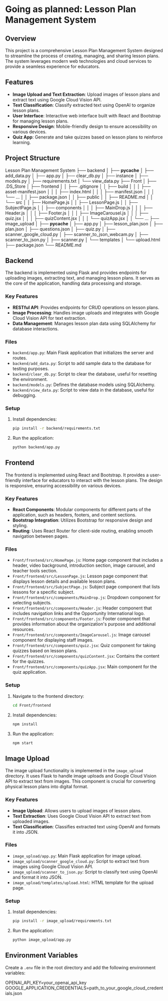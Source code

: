 # Going as planned: Lesson Plan Management System

## Overview

This project is a comprehensive Lesson Plan Management System designed to streamline the process of creating, managing, and sharing lesson plans. The system leverages modern web technologies and cloud services to provide a seamless experience for educators.

## Features

- **Image Upload and Text Extraction**: Upload images of lesson plans and extract text using Google Cloud Vision API.
- **Text Classification**: Classify extracted text using OpenAI to organize lesson plans.
- **User Interface**: Interactive web interface built with React and Bootstrap for managing lesson plans.
- **Responsive Design**: Mobile-friendly design to ensure accessibility on various devices.
- **Quiz App**: Generate and take quizzes based on lesson plans to reinforce learning.

## Project Structure

Lesson Plan Management System
├── backend
│   ├── __pycache__
│   ├── add_data.py
│   ├── app.py
│   ├── clear_db.py
│   ├── instance
│   ├── models.py
│   ├── requirements.txt
│   └── view_data.py
├── Front
│   ├── .DS_Store
│   ├── frontend
│   │   ├── .gitignore
│   │   ├── build
│   │   │   ├── asset-manifest.json
│   │   │   ├── index.html
│   │   │   ├── manifest.json
│   │   │   └── ...
│   │   ├── package.json
│   │   ├── public
│   │   ├── README.md
│   │   └── src
│   │       ├── HomePage.js
│   │       ├── LessonPage.js
│   │       ├── SubjectPage.js
│   │       ├── components
│   │       │   ├── MainDrop.js
│   │       │   ├── Header.js
│   │       │   ├── Footer.js
│   │       │   ├── ImageCarousel.js
│   │       │   ├── quiz.jsx
│   │       │   ├── quizContent.jsx
│   │       │   └── quizApp.jsx
│   │       └── ...
├── image_upload
│   ├── __pycache__
│   ├── app.py
│   ├── lesson_plan.json
│   ├── plan.json
│   ├── questions.json
│   ├── quiz.py
│   ├── scanner_google_cloud.py
│   ├── scanner_to_json_webcam.py
│   ├── scanner_to_json.py
│   ├── scanner.py
│   └── templates
│       └── upload.html
├── package.json
└── README.md

## Backend

The backend is implemented using Flask and provides endpoints for uploading images, extracting text, and managing lesson plans. It serves as the core of the application, handling data processing and storage.

### Key Features

- **RESTful API**: Provides endpoints for CRUD operations on lesson plans.
- **Image Processing**: Handles image uploads and integrates with Google Cloud Vision API for text extraction.
- **Data Management**: Manages lesson plan data using SQLAlchemy for database interactions.

### Files

- `backend/app.py`: Main Flask application that initializes the server and routes.
- `backend/add_data.py`: Script to add sample data to the database for testing purposes.
- `backend/clear_db.py`: Script to clear the database, useful for resetting the environment.
- `backend/models.py`: Defines the database models using SQLAlchemy.
- `backend/view_data.py`: Script to view data in the database, useful for debugging.

### Setup

1. Install dependencies:
    ```sh
    pip install -r backend/requirements.txt
    ```

2. Run the application:
    ```sh
    python backend/app.py
    ```

## Frontend

The frontend is implemented using React and Bootstrap. It provides a user-friendly interface for educators to interact with the lesson plans. The design is responsive, ensuring accessibility on various devices.

### Key Features

- **React Components**: Modular components for different parts of the application, such as headers, footers, and content sections.
- **Bootstrap Integration**: Utilizes Bootstrap for responsive design and styling.
- **Routing**: Uses React Router for client-side routing, enabling smooth navigation between pages.

### Files

- `Front/frontend/src/HomePage.js`: Home page component that includes a header, video background, introduction section, image carousel, and teacher tools section.
- `Front/frontend/src/LessonPage.js`: Lesson page component that displays lesson details and available lesson plans.
- `Front/frontend/src/SubjectPage.js`: Subject page component that lists lessons for a specific subject.
- `Front/frontend/src/components/MainDrop.js`: Dropdown component for selecting subjects.
- `Front/frontend/src/components/Header.js`: Header component that includes navigation links and the Opportunity International logo.
- `Front/frontend/src/components/Footer.js`: Footer component that provides information about the organization's purpose and additional resources.
- `Front/frontend/src/components/ImageCarousel.js`: Image carousel component for displaying staff images.
- `Front/frontend/src/components/quiz.jsx`: Quiz component for taking quizzes based on lesson plans.
- `Front/frontend/src/components/quizContent.jsx`: Contains the content for the quizzes.
- `Front/frontend/src/components/quizApp.jsx`: Main component for the quiz application.

### Setup

1. Navigate to the frontend directory:
    ```sh
    cd Front/frontend
    ```

2. Install dependencies:
    ```sh
    npm install
    ```

3. Run the application:
    ```sh
    npm start
    ```

## Image Upload

The image upload functionality is implemented in the `image_upload` directory. It uses Flask to handle image uploads and Google Cloud Vision API to extract text from images. This component is crucial for converting physical lesson plans into digital format.

### Key Features

- **Image Upload**: Allows users to upload images of lesson plans.
- **Text Extraction**: Uses Google Cloud Vision API to extract text from uploaded images.
- **Text Classification**: Classifies extracted text using OpenAI and formats it into JSON.

### Files

- `image_upload/app.py`: Main Flask application for image upload.
- `image_upload/scanner_google_cloud.py`: Script to extract text from images using Google Cloud Vision API.
- `image_upload/scanner_to_json.py`: Script to classify text using OpenAI and format it into JSON.
- `image_upload/templates/upload.html`: HTML template for the upload page.

### Setup

1. Install dependencies:
    ```sh
    pip install -r image_upload/requirements.txt
    ```

2. Run the application:
    ```sh
    python image_upload/app.py
    ```

## Environment Variables

Create a `.env` file in the root directory and add the following environment variables:

OPENAI_API_KEY=your_openai_api_key GOOGLE_APPLICATION_CREDENTIALS=path_to_your_google_cloud_credentials.json